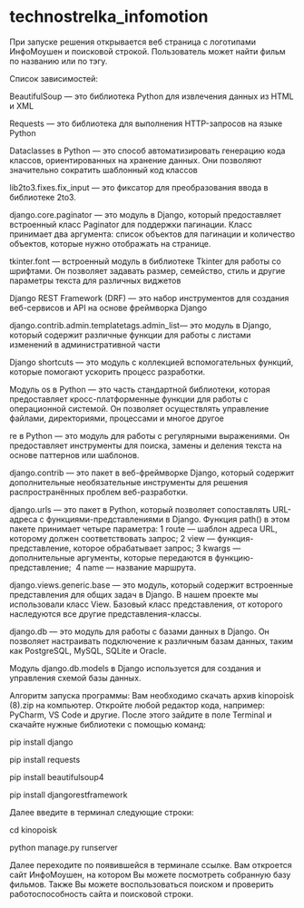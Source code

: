 # technostrelka_infomotion
При запуске решения открывается веб страница с логотипами ИнфоМоушен и поисковой строкой. Пользователь может найти фильм по названию или по тэгу.

Список зависимостей:

BeautifulSoup — это библиотека Python для извлечения данных из HTML и XML

Requests — это библиотека для выполнения HTTP-запросов на языке Python

Dataclasses в Python — это способ автоматизировать генерацию кода классов, ориентированных на хранение данных. Они позволяют значительно сократить шаблонный код классов

lib2to3.fixes.fix_input — это фиксатор для преобразования ввода в библиотеке 2to3.

django.core.paginator — это модуль в Django, который предоставляет встроенный класс Paginator для поддержки пагинации. 
Класс принимает два аргумента: список объектов для пагинации и количество объектов, которые нужно отображать на странице.

tkinter.font — встроенный модуль в библиотеке Tkinter для работы со шрифтами. Он позволяет задавать размер, семейство, стиль и другие параметры текста для различных виджетов

Django REST Framework (DRF) — это набор инструментов для создания веб-сервисов и API на основе фреймворка Django

django.contrib.admin.templatetags.admin_list— это модуль в Django, который содержит различные функции для работы с листами изменений в административной части

Django shortcuts — это модуль с коллекцией вспомогательных функций, которые помогают ускорить процесс разработки.

Модуль os в Python — это часть стандартной библиотеки, которая предоставляет кросс-платформенные функции для работы с операционной системой.
Он позволяет осуществлять управление файлами, директориями, процессами и многое другое

re в Python — это модуль для работы с регулярными выражениями. Он предоставляет инструменты для поиска, замены и деления текста на основе паттернов или шаблонов.

django.contrib — это пакет в веб-фреймворке Django, который содержит дополнительные необязательные инструменты для решения распространённых проблем веб-разработки.

django.urls — это пакет в Python, который позволяет сопоставлять URL-адреса с функциями-представлениями в Django.
Функция path() в этом пакете принимает четыре параметра:
 1 route — шаблон адреса URL, которому должен соответствовать запрос;
 2 view — функция-представление, которое обрабатывает запрос;
 3 kwargs — дополнительные аргументы, которые передаются в функцию-представление; 
 4 name — название маршрута.

 django.views.generic.base — это модуль, который содержит встроенные представления для общих задач в Django. В нашем проекте мы использовали класс View. Базовый класс представления, от которого наследуются все другие представления-классы.

 django.db — это модуль для работы с базами данных в Django. Он позволяет настраивать подключение к различным базам данных, таким как PostgreSQL, MySQL, SQLite и Oracle.

 Модуль django.db.models в Django используется для создания и управления схемой базы данных.
 
Алгоритм запуска программы:
Вам необходимо скачать архив kinopoisk (8).zip на компьютер. Откройте любой редактор кода, например: PyCharm, VS Code и другие. После этого зайдите в поле Terminal и скачайте нужные библиотеки с помощью команд:


pip install django

pip install requests

pip install beautifulsoup4

pip install djangorestframework

Далее введите в терминал следующие строки:

cd kinopoisk

python manage.py runserver

Далее переходите по появившейся в терминале ссылке. Вам откроется сайт ИнфоМоушен, на котором Вы можете посмотреть собранную базу фильмов. Также Вы можете воспользоваться поиском и проверить работоспособность сайта и поисковой строки.
